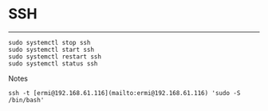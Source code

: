 # SSH

---

    sudo systemctl stop ssh
    sudo systemctl start ssh 
    sudo systemctl restart ssh
    sudo systemctl status ssh

Notes

    ssh -t [ermi@192.168.61.116](mailto:ermi@192.168.61.116) 'sudo -S /bin/bash'